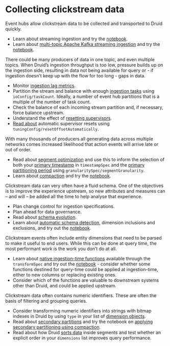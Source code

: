 # Collecting clickstream data

Event hubs allow clickstream data to be collected and transported to Druid quickly.

* Learn about streaming ingestion and try the [notebook](../../02-ingestion/01-streaming-from-kafka.ipynb).
* Learn about [multi-topic Apache Kafka streaming ingestion](https://druid.apache.org/docs/latest/ingestion/kafka-ingestion#ingest-from-multiple-topics) and try the [notebook](../../02-ingestion/11-stream-from-multiple-topics.ipynb).

There could be many producers of data in one topic, and even multiple topics. When Druid’s ingestion throughput is too low, pressure builds up on the ingestion side, resulting in data not being available for query or - if ingestion doesn't keep up with the flow for too long - gaps in data.

* Monitor [ingestion lag metrics](https://druid.apache.org/docs/latest/operations/metrics/#ingestion-metrics).
* Partition the stream and balance with enough [ingestion tasks](https://druid.apache.org/docs/latest/ingestion/supervisor#io-configuration) using `ioConfig/taskCount`. Ideally, a number of event hub partitions that is a multiple of the number of task count.
* Check the balance of each incoming stream partition and, if necessary, force balance upstream.
* Understand the effect of [resetting supervisors](https://druid.apache.org/docs/latest/api-reference/supervisor-api#reset-a-supervisor).
* [Read about](https://druid.apache.org/docs/latest/ingestion/supervisor#tuning-configuration) automatic supervisor resets using `tuningConfig/resetOffsetAutomatically`.

With many thousands of producers all generating data across multiple networks comes increased likelihood that action events will arrive late or out of order.

* Read about [segment optimization](https://druid.apache.org/docs/latest/operations/segment-optimization) and use this to inform the selection of both your [primary timestamp](https://druid.apache.org/docs/latest/ingestion/ingestion-spec#timestampspec) in `timestampSpec` and the [primary partitioning period](https://druid.apache.org/docs/latest/ingestion/ingestion-spec#timestampspec) using `granularitySpec/segmentGranularity`.
* Learn about [compaction](https://druid.apache.org/docs/latest/data-management/compaction) and try the [notebook](../../05-operations/04-compaction-partitioning.ipynb).

Clickstream data can very often have a fluid schema. One of the objectives is to improve the experience upstream, so new attributes and measures can – and will – be added all the time to help analyse that experience.

* Plan change control for ingestion specifications.
* Plan ahead for data governance.
* Read about [schema evolution](https://druid.apache.org/docs/latest/data-management/schema-changes).
* Learn about [automatic schema detection](https://druid.apache.org/docs/latest/ingestion/ingestion-spec#dimensionsspec), dimension inclusions and exclusions, and try out the [notebook](../../02-ingestion/15-native-dimensions.ipynb).

Clickstream events often include entity dimensions that need to be parsed to make it useful to end users. While this can be done at query time, the most performant work is the work you don’t do at all.

* Learn about [native ingestion-time functions](https://druid.apache.org/docs/latest/ingestion/ingestion-spec#transformspec) available through the `transformSpec` and try out the [notebook](../../02-ingestion/13-native-transforms.ipynb) - consider whether some functions destined for query-time could be applied at ingestion-time, either to new columns or replacing existing ones.
* Consider which of the functions are valuable to downstream systems other than Druid, and could be applied upstream.

Clickstream data often contains numeric identifiers. These are often the basis of filtering and grouping queries.

* Consider transforming numeric identifiers into strings with bitmap indexes in Druid by using `type` in your list of [dimension objects](https://druid.apache.org/docs/latest/ingestion/ingestion-spec#dimension-objects).
* Read about [secondary partitions](https://druid.apache.org/docs/latest/ingestion/partitioning#secondary-partitioning) and try the notebook on [applying secondary partitioning using compaction](../../05-operations/04-compaction-partitioning.ipynb).
* Read about how Druid [sorts data](https://druid.apache.org/docs/latest/ingestion/partitioning#sorting) inside segments and test whether an explicit order in your `dimensions` list improves query performance.